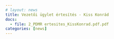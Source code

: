 ```yaml
---
# layout: news
title: Vezetői ügylet értesítés - Kiss Konrád
docs:
  - file: 2_PDMR ertesites_KissKonrad.pdf.pdf
categories: [news]
---
```


